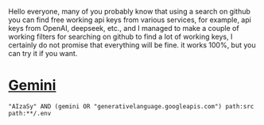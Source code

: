 Hello everyone, many of you probably know that using a search on github you can find free working api keys from various services, for example, api keys from OpenAI, deepseek, etc., and I managed to make a couple of working filters for searching on github to find a lot of working keys, I certainly do not promise that everything will be fine. it works 100%, but you can try it if you want.

# [Gemini](https://github.com/search?q=%22AIzaSy%22+AND+%28gemini+OR+%22generativelanguage.googleapis.com%22%29+path%3Asrc+path%3A**%2F.env&type=cod)
```
"AIzaSy" AND (gemini OR "generativelanguage.googleapis.com") path:src path:**/.env
```
